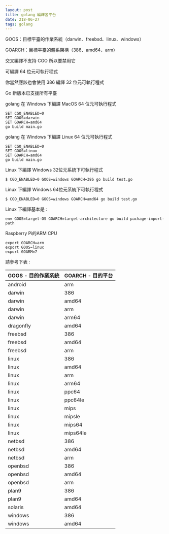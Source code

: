 ```yaml
---
layout: post
title: golang 編譯各平台
date: 218-06-27
tags: golang
---
```


GOOS：目標平臺的作業系統（darwin、freebsd、linux、windows） 

GOARCH：目標平臺的體系架構（386、amd64、arm） 

交叉編譯不支持 CGO 所以要禁用它

可編譯 64 位元可執行程式

你當然應該也會使用 386 編譯 32 位元可執行程式 

Go 新版本已支援所有平臺


golang 在 Windows 下編譯 MacOS 64 位元可執行程式

```
SET CGO_ENABLED=0
SET GOOS=darwin
SET GOARCH=amd64
go build main.go
```

golang 在 Windows 下編譯 Linux 64 位元可執行程式

```
SET CGO_ENABLED=0
SET GOOS=linux
SET GOARCH=amd64
go build main.go
```

Linux 下編譯 Windows 32位元系統下可執行程式
```
$ CGO_ENABLED=0 GOOS=windows GOARCH=386 go build test.go
```

Linux 下編譯 Windows 64位元系統下可執行程式
```
$ CGO_ENABLED=0 GOOS=windows GOARCH=amd64 go build test.go
```

Linux 下編譯基本是 :

```
env GOOS=target-OS GOARCH=target-architecture go build package-import-path
```

Raspberry Pi的ARM CPU

```
export GOARCH=arm
export GOOS=linux
export GOARM=7
```

請參考下表 :



|GOOS - 目的作業系統 | GOARCH - 目的平台 |
| ------------------------------ | ------------------------ |
android | arm |
darwin | 386 |
darwin | amd64 |
darwin | arm |
darwin | arm64 |
dragonfly | amd64 |
freebsd | 386 |
freebsd | amd64 |
freebsd | arm |
linux | 386 |
linux | amd64 |
linux | arm |
linux | arm64 |
linux | ppc64 |
linux | ppc64le |
linux | mips |
linux | mipsle |
linux | mips64 |
linux | mips64le |
netbsd | 386 |
netbsd | amd64 |
netbsd | arm |
openbsd | 386 |
openbsd | amd64 |
openbsd | arm |
plan9 | 386 |
plan9 | amd64 |
solaris | amd64 |
windows | 386 |
windows | amd64 |
